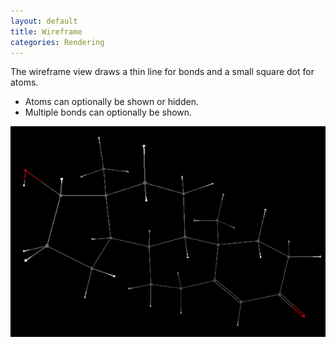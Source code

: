 ```yaml
---
layout: default
title: Wireframe
categories: Rendering
---
```




The wireframe view draws a thin line for bonds and a small square dot for atoms.



-   Atoms can optionally be shown or hidden.
-   Multiple bonds can optionally be shown.



![](/images/Wireframe.png)




